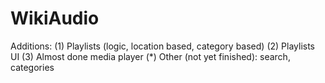 # WikiAudio

Additions:
(1) Playlists (logic, location based, category based)
(2) Playlists UI
(3) Almost done media player
(*) Other (not yet finished): search, categories
